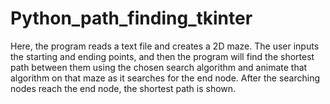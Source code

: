 # Python_path_finding_tkinter
Here, the program reads a text file and creates a 2D maze. The user inputs the starting and ending points, and then the program will find the shortest path between them using the chosen search algorithm and animate that algorithm on that maze as it searches for the end node. After the searching nodes reach the end node, the shortest path is shown.
